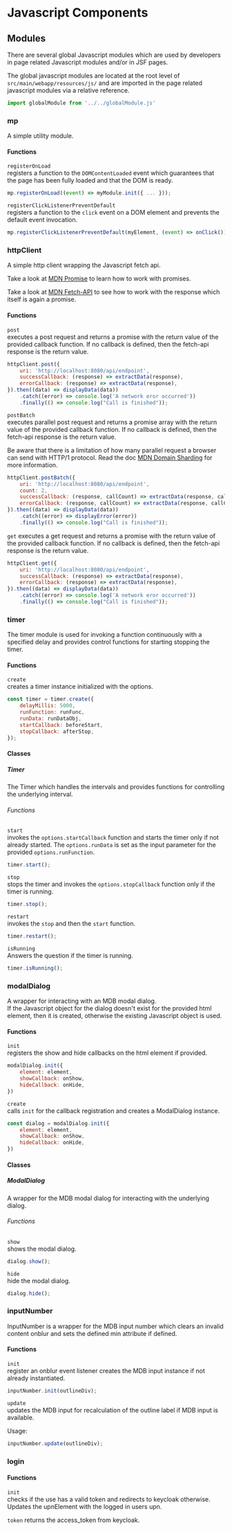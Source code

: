 # Javascript Components

## Modules

There are several global Javascript modules which are used by developers in page related Javascript modules and/or in JSF pages.

The global javascript modules are located at the root level of `src/main/webapp/resources/js/` and are imported in the page related javascript modules via a
relative reference.

````javascript 
import globalModule from '../../globalModule.js'
````

### mp

A simple utility module.

#### Functions

`registerOnLoad`  
registers a function to the `DOMContentLoaded` event which guarantees that the page has been fully loaded and that the DOM is ready.

````javascript
mp.registerOnLoad((event) => myModule.init({ ... }));
````

`registerClickListenerPreventDefault`  
registers a function to the `click` event on a DOM element and prevents the default event invocation.

````javascript
mp.registerClickListenerPreventDefault(myElement, (event) => onClick());
````

### httpClient

A simple http client wrapping the Javascript fetch api.

Take a look at [MDN Promise](https://developer.mozilla.org/en-US/docs/Web/JavaScript/Reference/Global_Objects/Promise) to learn how to work with promises.

Take a look at [MDN Fetch-API](https://developer.mozilla.org/en-US/docs/Web/API/Fetch_API/Using_Fetch) to see how to work with the response which itself is
again a promise.

#### Functions

`post`  
executes a post request and returns a promise with the return value of the provided callback function. If no callback is defined, then the fetch-api response is
the return value.

````javascript
httpClient.post({
    uri: 'http://localhost:8080/api/endpoint',
    successCallback: (response) => extractData(response),
    errorCallback: (response) => extractData(response),
}).then((data) => displayData(data))
    .catch((error) => console.log('A network eror occurred'))
    .finally(() => console.log("Call is finished"));        
````

`postBatch`  
executes parallel post request and returns a promise array with the return value of the provided callback function. If no callback is defined, then the
fetch-api response is the return value.

Be aware that there is a limitation of how many parallel request a browser can send with HTTP/1 protocol. Read the
doc [MDN Domain Sharding](https://developer.mozilla.org/en-US/docs/Web/HTTP/Connection_management_in_HTTP_1.x#domain_sharding) for more information.

````javascript
httpClient.postBatch({
    uri: 'http://localhost:8080/api/endpoint',
    count: 2,
    successCallback: (response, callCount) => extractData(response, callCount),
    errorCallback: (response, callCount) => extractData(response, callCount),
}).then((data) => displayData(data))
    .catch((error) => displayError(error))
    .finally(() => console.log("Call is finished"));                               
````

`get`
executes a get request and returns a promise with the return value of the provided callback function. If no callback is defined, then the fetch-api response is
the return value.

````javascript
httpClient.get({
    uri: 'http://localhost:8080/api/endpoint',
    successCallback: (response) => extractData(response),
    errorCallback: (response) => extractData(response),
}).then((data) => displayData(data))
    .catch((error) => console.log('A network eror occurred'))
    .finally(() => console.log("Call is finished"));        
````

### timer

The timer module is used for invoking a function continuously with a specified delay and provides control functions for starting stopping the timer.

#### Functions

`create`  
creates a timer instance initialized with the options.

````javascript
const timer = timer.create({
    delayMillis: 5000,
    runFunction: runFunc,
    runData: runDataObj,
    startCallback: beforeStart,
    stopCallback: afterStop,
});
````

#### Classes

##### Timer

The Timer which handles the intervals and provides functions for controlling the underlying interval.

###### Functions

`start`  
invokes the `options.startCallback` function and starts the timer only if not already started. The `options.runData` is set as the input parameter for the
provided `options.runFunction`.

````javascript
timer.start();
````

`stop`  
stops the timer and invokes the `options.stopCallback` function only if the timer is running.

````javascript
timer.stop();
````

`restart`  
invokes the `stop` and then the `start` function.

````javascript
timer.restart();
````

`isRunning`  
Answers the question if the timer is running.

````javascript
timer.isRunning();
````

### modalDialog

A wrapper for interacting with an MDB modal dialog.  
If the Javascript object for the dialog doesn't exist for the provided html element, then it is created, otherwise the existing Javascript object is used.

#### Functions

`init`  
registers the show and hide callbacks on the html element if provided.

````javascript
modalDialog.init({
    element: element,
    showCallback: onShow,
    hideCallback: onHide,
})
````

`create`  
calls `init` for the callback registration and creates a ModalDialog instance.

````javascript
const dialog = modalDialog.init({
    element: element,
    showCallback: onShow,
    hideCallback: onHide,
})
````

#### Classes

##### ModalDialog

A wrapper for the MDB modal dialog for interacting with the underlying dialog.

###### Functions

`show`  
shows the modal dialog.

````javascript
dialog.show();
````

`hide`  
hide the modal dialog.

````javascript
dialog.hide();
````

### inputNumber

InputNumber is a wrapper for the MDB input number which clears an invalid content onblur and sets the defined min attribute if defined.

#### Functions

`init`  
register an onblur event listener creates the MDB input instance if not already instantiated.

````javascript
inputNumber.init(outlineDiv);
````

`update`  
updates the MDB input for recalculation of the outline label if MDB input is available.

Usage:

````javascript
inputNumber.update(outlineDiv);
````

### login

#### Functions

`init`  
checks if the use has a valid token and redirects to keycloak otherwise. Updates the upnElement with the logged in users upn.

`token`
returns the access_token from keycloak.